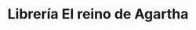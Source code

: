 ---
title: "Librería El reino de Agartha"
url: /cordoba/libreria-el-reino-de-agartha/
shop: libros
---